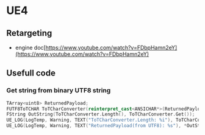 # UE4

## Retargeting

* engine doc[https://www.youtube.com/watch?v=FDbpHamn2eY](https://www.youtube.com/watch?v=FDbpHamn2eY)

## Usefull code

### Get string from binary UTF8 string

```cpp
TArray<uint8> ReturnedPayload;
FUTF8ToTCHAR ToTCharConverter(reinterpret_cast<ANSICHAR*>(ReturnedPayload.GetData()), ReturnedPayload.Num());  
FString OutString(ToTCharConverter.Length(), ToTCharConverter.Get());  
UE_LOG(LogTemp, Warning, TEXT("ToTCharConverter.Length: %i"), ToTCharConverter.Length());  
UE_LOG(LogTemp, Warning, TEXT("ReturnedPayload(from UTF8): %s"), *OutString);  
```
<!--stackedit_data:
eyJoaXN0b3J5IjpbLTYyNDY2NTM3NiwxNzE2MTkwNl19
-->
